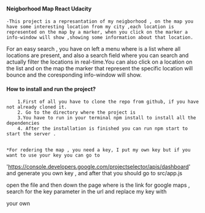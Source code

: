 ####	Neigborhood Map React Udacity ####

	-This project is a represantation of my neigborhood , on the map you have some interesting location from my city ,each location is represented on the map by a marker, when you click on the marker a info-window will show ,showing some information about that location.
 For an easy search , you have on left a menu where is a list where all locations are present, and also a search field where you can search and actually filter the locations in real-time.You can also click on a location on the list and on the map the marker that represent the specific location will bounce and the coresponding info-window will show.

#### How to install and run the project? #####
	
		1.First of all you have to clone the repo from github, if you have not already cloned it.
		2. Go to the directory where the project is
		3.You have to run in your terminal npm install to install all the dependencies
		4. After the installation is finished you can run npm start to start the server .


	*For redering the map , you need a key, I put my own key but if you want to use your key you can go to 

'https://console.developers.google.com/projectselector/apis/dashboard' and generate you own key , and after that you should go to src/app.js

open the file and then  down  the page where is the link for google maps  , search for the key parameter in the url and replace my key with

 your own 


